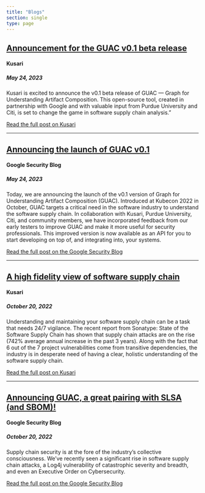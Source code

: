```yaml
---
title: "Blogs"
section: single
type: page
---
```


<h2><a href="https://kusari.dev/blog/guac-beta-announcement/">Announcement for the GUAC v0.1 beta release
</a></h2>

#### Kusari

##### May 24, 2023

Kusari is excited to announce the v0.1 beta release of GUAC — Graph for
Understanding Artifact Composition. This open-source tool, created in
partnership with Google and with valuable input from Purdue University and Citi,
is set to change the game in software supply chain analysis.”

<a href="https://kusari.dev/blog/guac-beta-announcement/" class="button">Read
the full post on Kusari</a>

---

<h2><a href="https://security.googleblog.com/2023/05/announcing-launch-of-guac-v01.html">Announcing the launch of GUAC v0.1</a></h2>

#### Google Security Blog

##### May 24, 2023

Today, we are announcing the launch of the v0.1 version of Graph for
Understanding Artifact Composition (GUAC). Introduced at Kubecon 2022 in
October, GUAC targets a critical need in the software industry to understand the
software supply chain. In collaboration with Kusari, Purdue University, Citi,
and community members, we have incorporated feedback from our early testers to
improve GUAC and make it more useful for security professionals. This improved
version is now available as an API for you to start developing on top of, and
integrating into, your systems.

<a href="https://security.googleblog.com/2023/05/announcing-launch-of-guac-v01.html" class="button">Read
the full post on the Google Security Blog</a>

---

<h2><a href="https://www.kusari.dev/blog/announcement_guac/">A high fidelity view of software supply chain
</a></h2>

#### Kusari

##### October 20, 2022

Understanding and maintaining your software supply chain can be a task that
needs 24/7 vigilance. The recent report from Sonatype: State of the Software
Supply Chain has shown that supply chain attacks are on the rise (742% average
annual increase in the past 3 years). Along with the fact that 6 out of the 7
project vulnerabilities come from transitive dependencies, the industry is in
desperate need of having a clear, holistic understanding of the software supply
chain.

<a href="https://www.kusari.dev/blog/announcement_guac/" class="button">Read the
full post on Kusari</a>

---

<h2><a href="https://security.googleblog.com/2022/10/announcing-guac-great-pairing-with-slsa.html">Announcing GUAC, a great pairing with SLSA (and SBOM)!</a></h2>

#### Google Security Blog

##### October 20, 2022

Supply chain security is at the fore of the industry’s collective consciousness.
We’ve recently seen a significant rise in software supply chain attacks, a Log4j
vulnerability of catastrophic severity and breadth, and even an Executive Order
on Cybersecurity.

<a href="https://security.googleblog.com/2022/10/announcing-guac-great-pairing-with-slsa.html" class="button">Read
the full post on the Google Security Blog</a>

